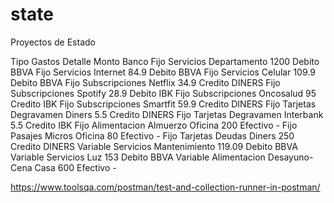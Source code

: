 # state
Proyectos de Estado

Tipo	Gastos	Detalle	Monto		Banco
Fijo	Servicios	Departamento	1200	Debito	BBVA
Fijo	Servicios	Internet	84.9	Debito	BBVA
Fijo	Servicios	Celular	109.9	Debito	BBVA
Fijo	Subscripciones	Netflix	34.9	Credito	DINERS
Fijo	Subscripciones	Spotify	28.9	Debito	IBK
Fijo	Subscripciones	Oncosalud	95	Credito	IBK
Fijo	Subscripciones	Smartfit	59.9	Credito	DINERS
Fijo	Tarjetas	Degravamen Diners	5.5	Credito	DINERS
Fijo	Tarjetas	Degravamen Interbank	5.5	Credito	IBK
Fijo	Alimentacion	Almuerzo Oficina	200	Efectivo	-
Fijo	Pasajes	Micros Oficina	80	Efectivo	-
Fijo	Tarjetas	Deudas Diners	250	Credito	DINERS
Variable	Servicios	Mantenimiento	119.09	Debito	BBVA
Variable	Servicios	Luz	153	Debito	BBVA
Variable	Alimentacion	Desayuno-Cena Casa	600	Efectivo	-


https://www.toolsqa.com/postman/test-and-collection-runner-in-postman/

